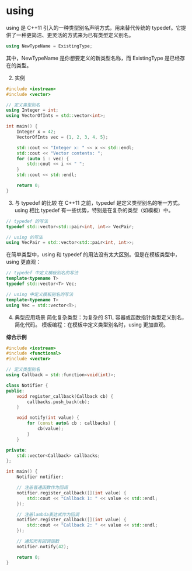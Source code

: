 # using

using 是 C++11 引入的一种类型别名声明方式，用来替代传统的 typedef。它提供了一种更简洁、更灵活的方式来为已有类型定义别名。

```cpp
using NewTypeName = ExistingType;

```
其中，NewTypeName 是你想要定义的新类型名称，而 ExistingType 是已经存在的类型。

2. 实例
```cpp
#include <iostream>
#include <vector>

// 定义类型别名
using Integer = int;
using VectorOfInts = std::vector<int>;

int main() {
    Integer x = 42;
    VectorOfInts vec = {1, 2, 3, 4, 5};

    std::cout << "Integer x: " << x << std::endl;
    std::cout << "Vector contents: ";
    for (auto i : vec) {
        std::cout << i << " ";
    }
    std::cout << std::endl;

    return 0;
}

```

3.  与 typedef 的比较
在 C++11 之前，typedef 是定义类型别名的唯一方式。using 相比 typedef 有一些优势，特别是在复杂的类型（如模板）中。

```cpp
// typedef 的写法
typedef std::vector<std::pair<int, int>> VecPair;

// using 的写法
using VecPair = std::vector<std::pair<int, int>>;

```
在简单类型中，using 和 typedef 的用法没有太大区别。但是在模板类型中，using 更直观：
```cpp
// typedef 中定义模板别名的写法
template<typename T>
typedef std::vector<T> Vec;

// using 中定义模板别名的写法
template<typename T>
using Vec = std::vector<T>;

```

4. 典型应用场景
简化复杂类型：为复杂的 STL 容器或函数指针类型定义别名，简化代码。
模板编程：在模板中定义类型别名时，using 更加直观。


**综合示例**
```cpp
#include <iostream>
#include <functional>
#include <vector>

// 定义类型别名
using Callback = std::function<void(int)>;

class Notifier {
public:
    void register_callback(Callback cb) {
        callbacks.push_back(cb);
    }

    void notify(int value) {
        for (const auto& cb : callbacks) {
            cb(value);
        }
    }

private:
    std::vector<Callback> callbacks;
};

int main() {
    Notifier notifier;

    // 注册普通函数作为回调
    notifier.register_callback([](int value) {
        std::cout << "Callback 1: " << value << std::endl;
    });

    // 注册lambda表达式作为回调
    notifier.register_callback([](int value) {
        std::cout << "Callback 2: " << value << std::endl;
    });

    // 通知所有回调函数
    notifier.notify(42);

    return 0;
}

```
